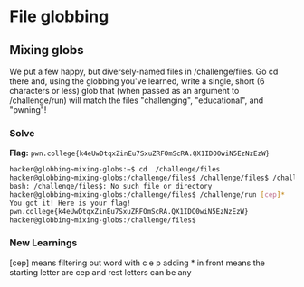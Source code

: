# File globbing

## Mixing globs
We put a few happy, but diversely-named files in /challenge/files. Go cd there and, using the globbing you've learned, write a single, short (6 characters or less) glob that (when passed as an argument to /challenge/run) will match the files "challenging", "educational", and "pwning"!

### Solve
**Flag:** `pwn.college{k4eUwDtqxZinEu7SxuZRFOmScRA.QX1IDO0wiN5EzNzEzW}`

```bash
hacker@globbing~mixing-globs:~$ cd  /challenge/files
hacker@globbing~mixing-globs:/challenge/files$ /challenge/files$ /challenge/run [cep]*
bash: /challenge/files$: No such file or directory
hacker@globbing~mixing-globs:/challenge/files$ /challenge/run [cep]*
You got it! Here is your flag!
pwn.college{k4eUwDtqxZinEu7SxuZRFOmScRA.QX1IDO0wiN5EzNzEzW}
hacker@globbing~mixing-globs:/challenge/files$ 
```
### New Learnings
[cep] means filtering out word with c e p 
adding * in front means the starting letter are cep and rest letters can be any